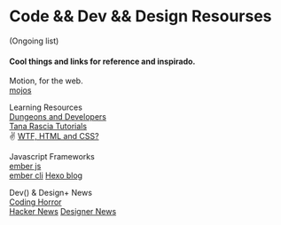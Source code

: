 # Code && Dev && Design Resourses

(Ongoing list)

#### Cool things and links for reference and inspirado.

Motion, for the web.  
[mojos](http://mojs.io/)

Learning Resources  
[Dungeons and Developers](http://www.dungeonsanddevelopers.com/)  
[Tana Rascia Tutorials](https://www.taniarascia.com/)  
✌
[WTF, HTML and CSS?](http://wtfhtmlcss.com/)

Javascript Frameworks  
[ember js](http://emberjs.com)  
[ember cli](https://ember-cli.com/)
[Hexo blog](https://hexo.io/)

Dev() & Design+ News  
[Coding Horror](http://blog.codinghorror.com)  
[Hacker News](https://news.ycombinator.com/)
[Designer News](https://www.designernews.co/)  

